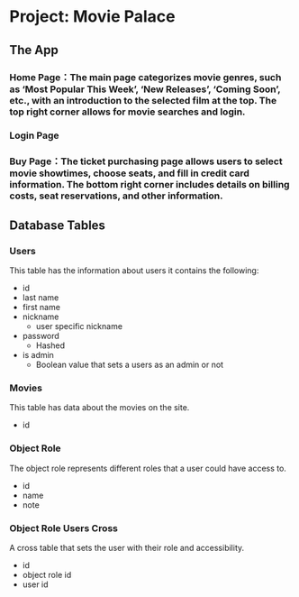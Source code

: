 # Project: Movie Palace
## The App
### Home Page：The main page categorizes movie genres, such as ‘Most Popular This Week’, ‘New Releases’, ‘Coming Soon’, etc., with an introduction to the selected film at the top. The top right corner allows for movie searches and login.
### Login Page
### Buy Page：The ticket purchasing page allows users to select movie showtimes, choose seats, and fill in credit card information. The bottom right corner includes details on billing costs, seat reservations, and other information.
## Database Tables
### Users
This table has the information about users
it contains the following:
- id
- last name
- first name
- nickname
  - user specific nickname
- password
  - Hashed
- is admin
  - Boolean value that sets a users as an admin or not
### Movies
This table has data about the movies on the site.
- id
### Object Role
The object role represents different roles that a user could have access to.
- id
- name
- note
### Object Role Users Cross
A cross table that sets the user with their role and accessibility.
- id
- object role id
- user id
